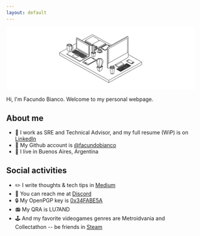 ```yaml
---
layout: default
---
```


![Banner](assets/banner.jpg)

Hi, I'm Facundo Bianco. Welcome to my personal webpage.

## About me

- 👔 I work as SRE and Technical Advisor, and my full resume (WiP) is on [LinkedIn](https://www.linkedin.com/in/facundobianco)
- 🔨 My Github account is [@facundobianco](https://github.com/facundobianco)
- 📍 I live in Buenos Aires, Argentina

## Social activities

- ✏️  I write thoughts & tech tips in [Medium](https://medium.com/@facundobianco)
- 💬 You can reach me at [Discord](https://discordapp.com/channels/@facundobianco)
- 🔒 My OpenPGP key is [0x34FABE5A](files/id_gpg.pub)
- 📻 My QRA is LU7AND
- 🕹️ And my favorite videogames genres are Metroidvania and Collectathon -- be friends in [Steam](https://steamcommunity.com/id/facundobianco/)
